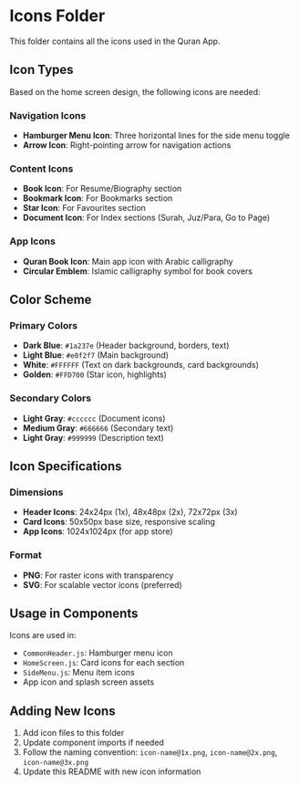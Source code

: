 # Icons Folder

This folder contains all the icons used in the Quran App.

## Icon Types

Based on the home screen design, the following icons are needed:

### Navigation Icons
- **Hamburger Menu Icon**: Three horizontal lines for the side menu toggle
- **Arrow Icon**: Right-pointing arrow for navigation actions

### Content Icons
- **Book Icon**: For Resume/Biography section
- **Bookmark Icon**: For Bookmarks section  
- **Star Icon**: For Favourites section
- **Document Icon**: For Index sections (Surah, Juz/Para, Go to Page)

### App Icons
- **Quran Book Icon**: Main app icon with Arabic calligraphy
- **Circular Emblem**: Islamic calligraphy symbol for book covers

## Color Scheme

### Primary Colors
- **Dark Blue**: `#1a237e` (Header background, borders, text)
- **Light Blue**: `#e0f2f7` (Main background)
- **White**: `#FFFFFF` (Text on dark backgrounds, card backgrounds)
- **Golden**: `#FFD700` (Star icon, highlights)

### Secondary Colors
- **Light Gray**: `#cccccc` (Document icons)
- **Medium Gray**: `#666666` (Secondary text)
- **Light Gray**: `#999999` (Description text)

## Icon Specifications

### Dimensions
- **Header Icons**: 24x24px (1x), 48x48px (2x), 72x72px (3x)
- **Card Icons**: 50x50px base size, responsive scaling
- **App Icons**: 1024x1024px (for app store)

### Format
- **PNG**: For raster icons with transparency
- **SVG**: For scalable vector icons (preferred)

## Usage in Components

Icons are used in:
- `CommonHeader.js`: Hamburger menu icon
- `HomeScreen.js`: Card icons for each section
- `SideMenu.js`: Menu item icons
- App icon and splash screen assets

## Adding New Icons

1. Add icon files to this folder
2. Update component imports if needed
3. Follow the naming convention: `icon-name@1x.png`, `icon-name@2x.png`, `icon-name@3x.png`
4. Update this README with new icon information

